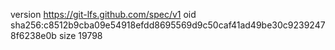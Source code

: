 version https://git-lfs.github.com/spec/v1
oid sha256:c8512b9cba09e54918efdd8695569d9c50caf41ad49be30c92392478f6238e0b
size 19798
